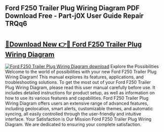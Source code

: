 ## Ford F250 Trailer Plug Wiring Diagram PDF Download Free - Part-j0X User Guide Repair TRQq6

# <h2><a href="http://dftlr9.blite.top/?on=Ford+F250+Trailer+Plug+Wiring+Diagram">🔗Download New 👉🔴 Ford F250 Trailer Plug Wiring Diagram</a></h2>

[![Ford F250 Trailer Plug Wiring Diagram download](https://i.imgur.com/lujVjoI.png)](http://dftlr9.blite.top/?on=Ford+F250+Trailer+Plug+Wiring+Diagram)
Explore the Possibilities Welcome to the world of possibilities with your new Ford F250 Trailer Plug Wiring Diagram! This manual explores its features, applications, and troubleshooting solutions. To get the most out of your Ford F250 Trailer Plug Wiring Diagram, please read this user manual carefully before use. It includes detailed instructions for product setup, as well as information on how to use its various features and capabilities. Ford F250 Trailer Plug Wiring Diagram offers users an extensive range of advanced features, including geolocation, smart alerts, customizable themes, and automatic syncing, all easily controlled through the user-friendly and intuitive interface. Your Satisfaction is Our Mission Ford F250 Trailer Plug Wiring Diagram. We are dedicated to ensuring your complete satisfaction.
